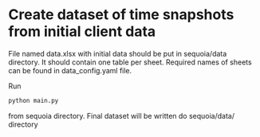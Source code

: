 # Create dataset of time snapshots from initial client data

File named data.xlsx with initial data should be put in sequoia/data directory.
It should contain one table per sheet.
Required names of sheets can be found in data_config.yaml file.

Run
```bash
python main.py
```
from sequoia directory.
Final dataset will be written do sequoia/data/ directory